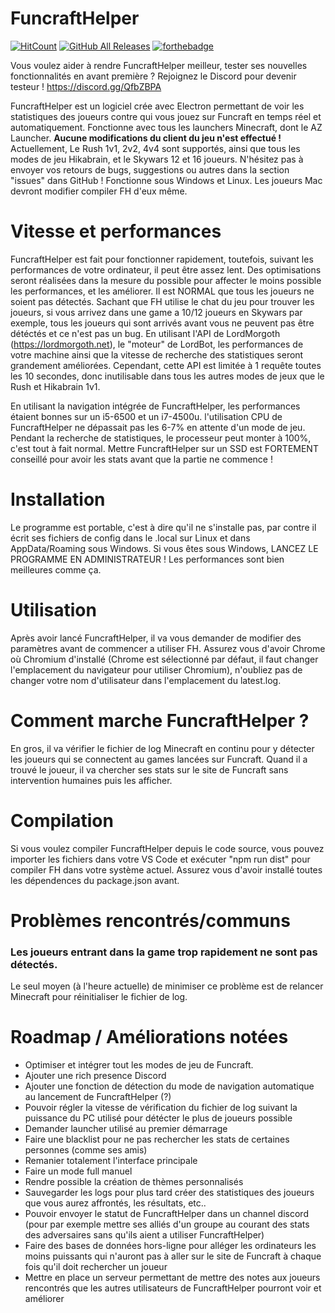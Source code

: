 # FuncraftHelper
[![HitCount](http://hits.dwyl.com/MasterIO02/FuncraftHelper.svg)](http://hits.dwyl.com/MasterIO02/FuncraftHelper)
[![GitHub All Releases](https://img.shields.io/github/downloads/MasterIO02/FuncraftHelper/total.svg)](https://github.com/MasterIO02/FuncraftHelper/releases/)
[![forthebadge](https://forthebadge.com/images/badges/compatibility-club-penguin.svg)](https://forthebadge.com)

Vous voulez aider à rendre FuncraftHelper meilleur, tester ses nouvelles fonctionnalités en avant première ? Rejoignez le Discord pour devenir testeur !
https://discord.gg/QfbZBPA

FuncraftHelper est un logiciel crée avec Electron permettant de voir les statistiques des joueurs contre qui vous jouez sur Funcraft en temps réel et automatiquement.
Fonctionne avec tous les launchers Minecraft, dont le AZ Launcher. **Aucune modifications du client du jeu n'est effectué !**
Actuellement, Le Rush 1v1, 2v2, 4v4 sont supportés, ainsi que tous les modes de jeu Hikabrain, et le Skywars 12 et 16 joueurs.
N'hésitez pas à envoyer vos retours de bugs, suggestions ou autres dans la section "issues" dans GitHub !
Fonctionne sous Windows et Linux. Les joueurs Mac devront modifier compiler FH d'eux même.

# Vitesse et performances
FuncraftHelper est fait pour fonctionner rapidement, toutefois, suivant les performances de votre ordinateur, il peut être assez lent. Des optimisations seront réalisées dans la mesure du possible pour affecter le moins possible les performances, et les améliorer.
Il est NORMAL que tous les joueurs ne soient pas détectés. Sachant que FH utilise le chat du jeu pour trouver les joueurs, si vous arrivez dans une game a 10/12 joueurs en Skywars par exemple, tous les joueurs qui sont arrivés avant vous ne peuvent pas être détéctés et ce n'est pas un bug.
En utilisant l'API de LordMorgoth (https://lordmorgoth.net), le "moteur" de LordBot, les performances de votre machine ainsi que la vitesse de recherche des statistiques seront grandement améliorées. Cependant, cette API est limitée à 1 requête toutes les 10 secondes, donc inutilisable dans tous les autres modes de jeux que le Rush et Hikabrain 1v1.

En utilisant la navigation intégrée de FuncraftHelper, les performances étaient bonnes sur un i5-6500 et un i7-4500u. l'utilisation CPU de FuncraftHelper ne dépassait pas les 6-7% en attente d'un mode de jeu. 
Pendant la recherche de statistiques, le processeur peut monter à 100%, c'est tout à fait normal. Mettre FuncraftHelper sur un SSD est FORTEMENT conseillé pour avoir les stats avant que la partie ne commence !

# Installation
Le programme est portable, c'est à dire qu'il ne s'installe pas, par contre il écrit ses fichiers de config dans le .local sur Linux et dans AppData/Roaming sous Windows.
Si vous êtes sous Windows, LANCEZ LE PROGRAMME EN ADMINISTRATEUR ! Les performances sont bien meilleures comme ça. 

# Utilisation
Après avoir lancé FuncraftHelper, il va vous demander de modifier des paramètres avant de commencer a utiliser FH.
Assurez vous d'avoir Chrome où Chromium d'installé (Chrome est sélectionné par défaut, il faut changer l'emplacement du navigateur pour utiliser Chromium), n'oubliez pas de changer votre nom d'utilisateur dans l'emplacement du latest.log.

# Comment marche FuncraftHelper ?
En gros, il va vérifier le fichier de log Minecraft en continu pour y détecter les joueurs qui se connectent au games lancées sur Funcraft. Quand il a trouvé le joueur, il va chercher ses stats sur le site de Funcraft sans intervention humaines puis les afficher. 

# Compilation
Si vous voulez compiler FuncraftHelper depuis le code source, vous pouvez importer les fichiers dans votre VS Code et exécuter "npm run dist" pour compiler FH dans votre système actuel. Assurez vous d'avoir installé toutes les dépendences du package.json avant.

# Problèmes rencontrés/communs
### Les joueurs entrant dans la game trop rapidement ne sont pas détectés.
Le seul moyen (à l'heure actuelle) de minimiser ce problème est de relancer Minecraft pour réinitialiser le fichier de log.

# Roadmap / Améliorations notées
- Optimiser et intégrer tout les modes de jeu de Funcraft.
- Ajouter une rich presence Discord
- Ajouter une fonction de détection du mode de navigation automatique au lancement de FuncraftHelper (?)
- Pouvoir régler la vitesse de vérification du fichier de log suivant la puissance du PC utilisé pour détécter le plus de joueurs possible
- Demander launcher utilisé au premier démarrage
- Faire une blacklist pour ne pas rechercher les stats de certaines personnes (comme ses amis)
- Remanier totalement l'interface principale
- Faire un mode full manuel
- Rendre possible la création de thèmes personnalisés
- Sauvegarder les logs pour plus tard créer des statistiques des joueurs que vous aurez affrontés, les résultats, etc..
- Pouvoir envoyer le statut de FuncraftHelper dans un channel discord (pour par exemple mettre ses alliés d'un groupe au courant des stats des adversaires sans qu'ils aient a utiliser FuncraftHelper)
- Faire des bases de données hors-ligne pour alléger les ordinateurs les moins puissants qui n'auront pas à aller sur le site de Funcraft à chaque fois qu'il doit rechercher un joueur
- Mettre en place un serveur permettant de mettre des notes aux joueurs rencontrés que les autres utilisateurs de FuncraftHelper pourront voir et améliorer
